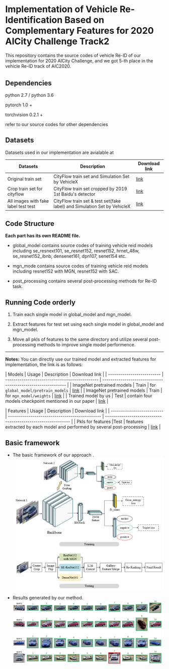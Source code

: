 # Implementation of Vehicle Re-Identification Based on Complementary Features for 2020 AICity Challenge Track2 
This repository contains the source codes of vehicle Re-ID of our implementation for 2020 AICity Challenge, and we got 5-th place in the vehicle Re-ID track of AIC2020.
######
## Dependencies
python 2.7 / python 3.6 

pytorch 1.0 +

torchvision 0.2.1 +

refer to our source codes for other dependencies  

## Datasets
Datasets used in our implementation are avialable at 

| Datasets        | Description | Download link                                                    |
| -------------------------- | ---------------------------------------------- | ------------------------------------------------------------ |
| Original train set       | CityFlow train set and Simulation Set by VehicleX       | [link](https://drive.google.com/file/d/1by-7hUFTzFuAyRGASlSRZwSkEwAiPhls/view?usp=sharing) |
| Crop train set for cityflow  | CityFlow train set cropped by 2019 1st Baidu's detector  |   [link](https://drive.google.com/file/d/1S_R4OgnFMB1JrSIN21ZKHsMQE1nS45NH/view?usp=sharing)  |
| All images with fake label test test | CityFlow train set & test set(fake label) and Simulation Set by VehicleX            | [link](https://drive.google.com/file/d/1Z2Zpnp0qmO2PVSmsLQigb14jUSC-Lnzg/view?usp=sharing) |



## Code Structure ##

**Each part has its own README file.**

* global_model contains source codes of training vehicle reid models including se_resnext101, se_resnet152, resnet152, hrnet_48w, se_resnet152_ibnb, densenet161, dpn107, senet154 etc.

* mgn_mode contains source codes of training vehicle reid models including resnet152 with MGN, resnet152 with SAC.

* post_processing contains several post-processing methods for Re-ID task.

## Running Code orderly ##
1. Train each single model in global_model and mgn_model.

2. Extract features for test set using each single model in global_model and mgn_model.

3. Move all pkls of features to the same directory and utilize several post-processing methods to improve single model performence.


-----
**Notes:**
You can directly use our trained model and extracted features for implementation, the link is as follows:

| Models  | Usage   | Description | Download link                                                    |
| -------------------------- | ---------------------------------------------- | ------------------------------------------------------------ |
| ImageNet pretrained models  | Train     | for ```global_model/pretrain_models```       | [link](https://drive.google.com/file/d/1pcZRbtJ8iaI99nzL9W1ZxQC0yu2lEPrF/view?usp=sharing) |
| ImageNet pretrained models  | Train     | for ```mgn_model/weights```  |   [link](https://drive.google.com/file/d/1kuUS8fltZCFYOHbQtzJyG9lBXOl6cijV/view?usp=sharing)  |
| Trained model by us | Test   | contain four models checkpoint mentioned in our paper   | [link](https://drive.google.com/file/d/1VWXZmHAyM5zvfLujy7s0WNKhi50Bryc6/view?usp=sharing) |

| Features  | Usage    | Description | Download link                                                    |
| -------------------------- | ---------------------------------------------- | ------------------------------------------------------------ |
| Pkls for features |Test | features extracted by each model  and performed by several post-processing      | [link](https://drive.google.com/file/d/1Hag_OBDAnT-gZfklCHZG66U9gbBBuubQ/view?usp=sharing) |

## Basic framework ##

* The basic framework of our approach .  
![image](fig/framework.jpg)

* Results generated by our method.
![image](fig/results.jpg)
